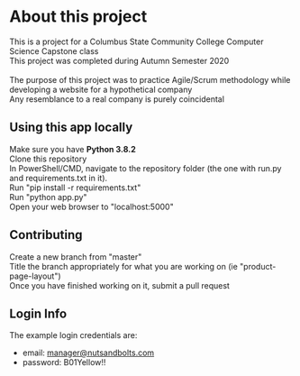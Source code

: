 # About this project
This is a project for a Columbus State Community College Computer Science Capstone class<br />
This project was completed during Autumn Semester 2020<br />
<br />
The purpose of this project was to practice Agile/Scrum methodology while developing a website for a hypothetical company<br />
Any resemblance to a real company is purely coincidental


## Using this app locally

Make sure you have **Python 3.8.2**<br />
Clone this repository<br />
In PowerShell/CMD, navigate to the repository folder (the one with run.py and requirements.txt in it).<br />
Run "pip install -r requirements.txt"<br />
Run "python app.py"<br />
Open your web browser to "localhost:5000"<br />


## Contributing
 
 Create a new branch from "master"<br />
 Title the branch appropriately for what you are working on (ie "product-page-layout")<br />
 Once you have finished working on it, submit a pull request<br />
 

## Login Info

The example login credentials are:<br />
- email: manager@nutsandbolts.com
- password: B01Yellow!!
